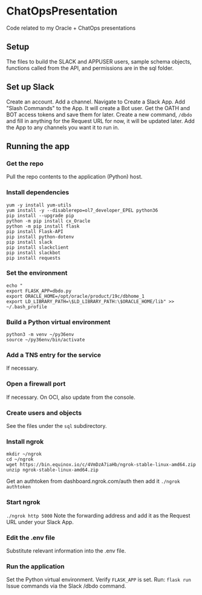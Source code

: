 # ChatOpsPresentation
Code related to my Oracle + ChatOps presentations
## Setup
The files to build the SLACK and APPUSER users, sample schema objects, functions called from the API, and permissions are in the sql folder.
## Set up Slack
Create an account.
Add a channel.
Navigate to Create a Slack App.
Add "Slash Commands" to the App. It will create a Bot user.
Get the OATH and BOT access tokens and save them for later.
Create a new command, `/dbdo` and fill in anything for the Request URL for now, it will be updated later.
Add the App to any channels you want it to run in.
## Running the app
### Get the repo
Pull the repo contents to the application (Python) host.
### Install dependencies
```
yum -y install yum-utils
yum install -y --disablerepo=ol7_developer_EPEL python36
pip install --upgrade pip
python -m pip install cx_Oracle
python -m pip install flask
pip install Flask-API
pip install python-dotenv
pip install slack
pip install slackclient
pip install slackbot
pip install requests
```
### Set the environment
```
echo "
export FLASK_APP=dbdo.py
export ORACLE_HOME=/opt/oracle/product/19c/dbhome_1
export LD_LIBRARY_PATH=\$LD_LIBRARY_PATH:\$ORACLE_HOME/lib" >> ~/.bash_profile
```
### Build a Python virtual environment
```
python3 -m venv ~/py36env
source ~/py36env/bin/activate
```
### Add a TNS entry for the service
If necessary.
### Open a firewall port 
If necessary. On OCI, also update from the console.
### Create users and objects
See the files under the `sql` subdirectory.
### Install ngrok
```
mkdir ~/ngrok
cd ~/ngrok
wget https://bin.equinox.io/c/4VmDzA7iaHb/ngrok-stable-linux-amd64.zip
unzip ngrok-stable-linux-amd64.zip
```
Get an authtoken from dashboard.ngrok.com/auth then add it
`./ngrok authtoken`
### Start ngrok
`./ngrok http 5000`
Note the forwarding address and add it as the Request URL under your Slack App.
### Edit the .env file
Substitute relevant information into the .env file.
### Run the application
Set the Python virtual environment.
Verify `FLASK_APP` is set.
Run:
`flask run`
Issue commands via the Slack /dbdo command.
